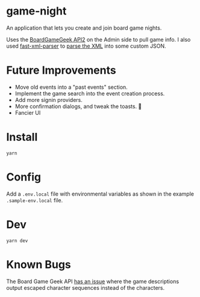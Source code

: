 # game-night

An application that lets you create and join board game nights.

Uses the [BoardGameGeek API2](https://boardgamegeek.com/wiki/page/BGG_XML_API2) on the Admin side to pull game info. I also used [fast-xml-parser](https://www.npmjs.com/package/fast-xml-parser) to [parse the XML](https://github.com/claudiorivera/game-night/tree/master/client/src/lib) into some custom JSON.

# Future Improvements

- Move old events into a "past events" section.
- Implement the game search into the event creation process.
- Add more signin providers.
- More confirmation dialogs, and tweak the toasts. 🍞
- Fancier UI

# Install

`yarn`

# Config

Add a `.env.local` file with environmental variables as shown in the example `.sample-env.local` file.

# Dev

`yarn dev`

# Known Bugs

The Board Game Geek API [has an issue](https://boardgamegeek.com/wiki/page/XML_API_Enhancements#) where the game descriptions output escaped character sequences instead of the characters.
